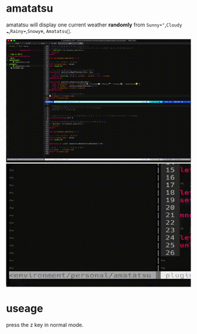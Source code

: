 # amatatsu

amatatsu will display one current weather __randomly__ from `Sunny☀️"`,`Cloudy☁️`,`Rainy☔️`,`Snowy❄️`, `Amatatsu👦`.

![amatatsu_demo](https://github.com/residenti/amatatsu/blob/media/amatatsu_demo.gif)
![amatatsu_demo2](https://github.com/residenti/amatatsu/blob/media/amatatsu_demo2.gif)

# useage

press the z key in normal mode.

